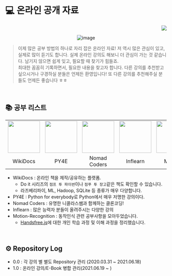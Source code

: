 # 💻 온라인 공개 자료

<div align="right"><a href="https://hits.seeyoufarm.com"/><img src="https://hits.seeyoufarm.com/api/count/incr/badge.svg?url=https://github.com/eona1301/Learn-Online-OpenClass"/></a></div>
<div align="center">

![image](https://user-images.githubusercontent.com/45550607/122666590-32838f80-d1e9-11eb-9c50-3798692e8fad.png)

</div>

> 이제 많은 공부 방법의 하나로 자리 잡은 온라인 자료! 저 역시 많은 관심이 있고, 실제로 많이 듣기도 합니다. 실제 온라인 강의도 해보니 더 관심이 가는 것 같습니다. 남기지 않으면 쉽게 잊고, 필요할 때 찾기가 힘들죠.<br>
> 최대한 꼼꼼히 기록하면서, 필요한 내용을 찾고자 합니다. 다른 강의를 추천받고 싶으시거나 구경하실 분들은 언제든 환영입니다! 또 다른 강의를 추천해주실 분들도 언제든 좋습니다 ㅎㅎ

<br>

## 📚 공부 리스트
<table align="center">
  <tr>
    <td><img src="https://blogfiles.pstatic.net/MjAyMTA2MjBfMjc5/MDAxNjI0MTgzODUxNjk1.KbQA28AocwstYH4Pu7KfD0XZ8d7-D6N41RDPg3HYWq4g.JVfZsyTXJPwfi91F3o-4QgRCZ9rHKwR5aQmB2GKB1QEg.JPEG.dang0113/%EA%B7%B8%EB%A6%BC2.jpg?type=w2" width="100px"></td>
    <td><img src="https://blogfiles.pstatic.net/MjAyMTA2MjBfMTE4/MDAxNjI0MTgzODUxMzg3.QbIXb-rpfV2Jj3Oy0SMz37vOxHjBH_4X2hFzaCKPxV0g.EiumM6KKPuDGaxDAF_wpNfELI-2VtbmV0QRr9cYV4UEg.PNG.dang0113/%EA%B7%B8%EB%A6%BC1.png?type=w2" width="100px"></td>
    <td><img src="https://blogfiles.pstatic.net/MjAyMTA2MjBfMjkw/MDAxNjI0MTgzODUxMDgy.QnoMVlD12RA1KLt95_aLdjvzsJjJED-LNMTAzt-RgTog.ECMogdkzHhcq2p7I88XRdheOXUyFk2393LL7FBpkiC8g.PNG.dang0113/Nomad_Coder.png?type=w2" width="100px"></td>
    <td><img src="https://blogfiles.pstatic.net/MjAyMTA3MThfMjAg/MDAxNjI2NjE3OTcwOTY4.ZqbboCwheObXiSpT9C0yAShbkNaebxlej0OuOW-IfE8g.YJvpKf4tPD-l_yV6tKsGwKSDI4kdaNI3AfiEdJfLkHAg.PNG.dang0113/%EB%8B%A4%EC%9A%B4%EB%A1%9C%EB%93%9C.png?type=w2" width="100px"></td>
    <td><img src="https://user-images.githubusercontent.com/45550607/132273531-1f3102b3-4736-471f-8c28-27fe57d46be7.png" width="100px"></td>
  </tr>
  <tr>
    <td align="center">WikiDocs</td>
    <td align="center">PY4E</td>
    <td align="center">Nomad Coders</td>
    <td align="center">Inflearn</td>
    <td align="center">Motion</td>
  </tr>
</table>

+ WikiDocs : 온라인 책을 제작/공유하는 플랫폼. 
  + Do it 시리즈의 `점프 투 파이썬`이나 `점푸 투 장고`같은 책도 확인할 수 있습니다.
  + 라즈베리파이, ML, Hadoop, SQLite 등 종류가 매우 다양합니다.
+ PY4E : Python for everybody로 Python에서 매우 저명한 강의이다.
+ Nomad Coders : 유명한 니콜라스쌤과 함께하는 클론코딩!
+ Inflearn : 많은 능력자 분들이 올려주시는 다양한 강의
+ Motion-Recognition : 동작인식 관련 공부사항을 모아두었습니다.
  + [Handsfree.js](https://github.com/midiblocks/handsfree)에 대한 개인 학습 과정 및 이해 과정을 정리했습니다.

<br>

## ⚙ Repository Log
+ 0.0 : 각 강의 별 별도 Repository 관리 (2020.03.31 ~ 2021.06.18)
+ 1.0 : 온라인 강의/E-Book 병합 관리(2021.06.19 ~ )
